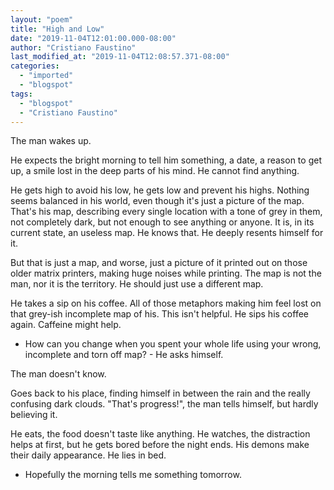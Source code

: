 ```yaml
---
layout: "poem"
title: "High and Low"
date: "2019-11-04T12:01:00.000-08:00"
author: "Cristiano Faustino"
last_modified_at: "2019-11-04T12:08:57.371-08:00"
categories:
  - "imported"
  - "blogspot"
tags:
  - "blogspot"
  - "Cristiano Faustino"
---
```


The man wakes up.

He expects the bright morning to tell him something, a date, a reason to get up, a smile lost in the deep parts of his mind. He cannot find anything.

He gets high to avoid his low, he gets low and prevent his highs. Nothing seems balanced in his world, even though it's just a picture of the map. That's his map, describing every single location with a tone of grey in them, not completely dark, but not enough to see anything or anyone. It is, in its current state, an useless map. He knows that. He deeply resents himself for it.

But that is just a map, and worse, just a picture of it printed out on those older matrix printers, making huge noises while printing. The map is not the man, nor it is the territory. He should just use a different map.

He takes a sip on his coffee. All of those metaphors making him feel lost on that grey-ish incomplete map of his. This isn't helpful. He sips his coffee again. Caffeine might help.

- How can you change when you spent your whole life using your wrong, incomplete and torn off map? - He asks himself.

The man doesn't know.

Goes back to his place, finding himself in between the rain and the really confusing dark clouds. "That's progress!", the man tells himself, but hardly believing it.

He eats, the food doesn't taste like anything. He watches, the distraction helps at first, but he gets bored before the night ends. His demons make their daily appearance. He lies in bed.

- Hopefully the morning tells me something tomorrow.